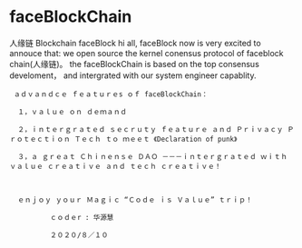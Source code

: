 # faceBlockChain
人缘链 Blockchain faceBlock
hi all,
     faceBlock now is very excited to annouce that:  we open source the kernel conensus protocol of faceblock chain(人缘链)。 
     the faceBlockChain is based on the top consensus develoment， and intergrated with our system engineer capablity. 
     
     ａｄｖａｎｄｃｅ ｆｅａｔｕｒｅs ｏｆ faceBlockChain：

      １，ｖａｌｕｅ ｏｎ ｄｅｍａｎｄ

      ２，ｉｎｔｅｒｇｒａｔｅｄ ｓｅｃｒｕｔｙ ｆｅａｔｕｒｅ ａｎｄ Ｐｒｉｖａｃｙ Ｐｒｏｔｅｃｔｉｏｎ Ｔｅｃｈ ｔｏ ｍｅｅｔ 《Declaration of punk》

      ３，ａ ｇｒｅａｔ Ｃｈｉｎｅｎｓｅ ＤＡＯ －－－ｉｎｔｅｒｇｒａｔｅｄ ｗｉｔｈ ｖａｌｕｅ ｃｒｅａｔｉｖｅ ａｎｄ ｔｅｃｈ ｃｒｅａｔｉｖｅ！

      

      ｅｎｊｏｙ ｙｏｕｒ Ｍａｇｉｃ “Ｃｏｄｅ ｉｓ Ｖａｌｕｅ” ｔｒｉｐ！

              ｃｏｄｅr : 华源慧

              ２０２０/８／１０

